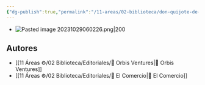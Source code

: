 ```yaml
---
{"dg-publish":true,"permalink":"/11-areas/02-biblioteca/don-quijote-de-la-mancha-i/","noteIcon":""}
---
```


- ![Pasted image 20231029060226.png|200](/img/user/10%20Entrada%20%F0%9F%9B%92/%F0%9F%92%BE%20Adjuntos/Pasted%20image%2020231029060226.png)
## Autores
- [[11 Áreas ⚙/02 Biblioteca/Editoriales/📔 Orbis Ventures\|📔 Orbis Ventures]]
- [[11 Áreas ⚙/02 Biblioteca/Editoriales/📔 El Comercio\|📔 El Comercio]]